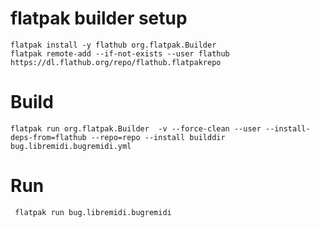 # flatpak builder setup

```
flatpak install -y flathub org.flatpak.Builder
flatpak remote-add --if-not-exists --user flathub https://dl.flathub.org/repo/flathub.flatpakrepo
```

# Build

```
flatpak run org.flatpak.Builder  -v --force-clean --user --install-deps-from=flathub --repo=repo --install builddir bug.libremidi.bugremidi.yml
```

# Run

```
 flatpak run bug.libremidi.bugremidi
```
